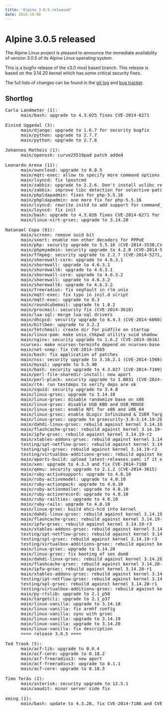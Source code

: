 ```yaml
---
title: 'Alpine 3.0.5 released'
date: 2014-10-08
---
```


Alpine 3.0.5 released
=====================

The Alpine Linux project is pleased to announce the immediate availability of version 3.0.5 of its Alpine Linux operating system.

This is a bugfix release of the v3.0 musl based branch. This release is based on the 3.14.20 kernel which has some critical security fixes.

The full lists of changes can be found in the [git log](http://git.alpinelinux.org/cgit/aports/log/?h=v3.0.5) and [bug tracker](http://bugs.alpinelinux.org/versions/88).

Shortlog
--------

<pre>
Carlo Landmeter (1):
      main/bash: upgrade to 4.3.025 fixes CVE-2014-6271

Eivind Uggedal (3):
      main/django: upgrade to 1.6.7 for security bugfix
      main/python: upgrade to 2.7.7
      main/python: upgrade to 2.7.8

Johannes Matheis (1):
      main/openssh: curve25519pad patch added

Leonardo Arena (11):
      main/owncloud: upgrade to 6.0.5
      main/mqtt-exec: allow to specify more command options into init.d
      main/lsyncd: fix lpostcmd
      main/zabbix: upgrade to 2.2.6. Don't install uclibc related patches
      main/zabbix: improve libc detection for selective patching
      main/phpldapadmin: fixes for php-5.5.16
      main/phpldapadmin: one more fix for php-5.5.16
      main/lsyncd: rewrite initd to add support for command_args
      main/lsyncd: fix init
      main/bash: upgrade to 4.3.026 fixes CVE-2014-6271 for good
      main/linux-virt-grsec: upgrade to 3.14.20

Natanael Copa (81):
      main/screen: remove suid bit
      main/snort: enable non ether decoders for PPPoE
      main/php: security upgrade to 5.5.16 (CVE-2014-3538,CVE-2014-3587,CVE-2014
      main/phpmyadmin: security upgrade to 4.2.8 (CVE-2014-5274)
      main/ffmpeg: security upgrade to 2.2.7 (CVE-2014-5271,CVE-2014-5272)
      main/shorewall-core: upgrade to 4.6.3.1
      main/shorewall: upgrade to 4.6.3.1
      main/shorewall6: upgrade to 4.6.3.1
      main/shorewall-core: upgrade to 4.6.3.2
      main/shorewall: upgrade to 4.6.3.2
      main/shorewall6: upgrade to 4.6.3.2
      main/freeradius: fix segfault in rlm_unix
      main/mqtt-exec: fix typo in init.d script
      main/mqtt-exec: upgrade to 0.3
      main/roundcubemail: upgrade to 1.0.2
      main/procmail: security fix (CVE-2014-3618)
      main/lua-sql: merge lua-sql drivers
      main/dhcpcd: security upgrade to 6.4.3 (CVE-2014-6060)
      main/bitlbee: upgrade to 3.2.2
      main/fetchmail: create dir for pidfile on startup
      main/linux-pam: make unix_chkpwd utility suid shadow
      main/nginx: security upgrade to 1.6.2 (CVE-2014-3616)
      ncurses: make ncurses-terminfo depend on ncurses-base
      main/net-snmp: fix CVE-2014-3565
      main/bash: fix application of patches
      main/nss: security upgrade to 3.16.2.1 (CVE-2014-1568)
      main/mysql: upgrade to 5.5.40
      main/bash: security upgrade to 4.3.027 (CVE-2014-7169)
      main/perl-file-sharedir-install: new aport
      main/perl-plack: security upgrade to 1.0031 (CVE-2014-5269)
      main/rt4: run testdeps to verify deps are ok
      main/squid: security upgrade to 3.4.8
      main/linux-grsec: upgrade to 3.14.18
      main/linux-grsec: disable randomize base on x86
      main/linux-grsec: disable USB_KBD and USB_MOUSE
      main/linux-grsec: enable NFC for x86 and x86_64
      main/linux-grsec: enable QLogic Infiniband & ISER Target kernel modules
      main/linux-grsec: upgrade to grsecurity-3.0-3.14.19-201409282024
      main/dahdi-linux-grsec: rebuild against kernel 3.14.19-r2
      main/flashcache-grsec: rebuild against kernel 3.14.19-r2
      main/ipfw-grsec: rebuild against kernel 3.14.19-r2
      main/xtables-addons-grsec: rebuild against kernel 3.14.19-r2
      testing/ipt-netflow-grsec: rebuild against kernel 3.14.19-r2
      testing/spl-grsec: rebuild against kernel 3.14.19-r2
      testing/virtualbox-additions-grsec: rebuild against kernel 3.14.19-r2
      main/aports-build: upload latest-releases.yaml if it exists
      main/xen: upgrade to 4.3.3 and fix CVE-2014-7188
      main/qemu: security upgrade to 2.1.2 (CVE-2014-3615)
      main/ruby-activesupport: upgrade to 4.0.10
      main/ruby-activemodel: upgrade to 4.0.10
      main/ruby-actionpack: upgrade to 4.0.10
      main/ruby-actionmailer: upgrade to 4.0.10
      main/ruby-activerecord: upgrade to 4.0.10
      main/ruby-railties: upgrade to 4.0.10
      main/ruby-rails: upgrade to 4.0.10
      main/linux-grsec: build ehci-hcd into kernel
      main/dahdi-linux-grsec: rebuild against kernel 3.14.19-r3
      main/flashcache-grsec: rebuild against kernel 3.14.19-r3
      main/ipfw-grsec: rebuild against kernel 3.14.19-r3
      main/xtables-addons-grsec: rebuild against kernel 3.14.19-r3
      testing/ipt-netflow-grsec: rebuild against kernel 3.14.19-r3
      testing/spl-grsec: rebuild against kernel 3.14.19-r3
      testing/virtualbox-additions-grsec: rebuild against kernel 3.14.19-r3
      main/linux-grsec: upgrade to 3.14.20
      main/linux-grsec: fix booting of xen dom0
      main/dahdi-linux-grsec: rebuild against kernel 3.14.20-r1
      main/flashcache-grsec: rebuild against kernel 3.14.20-r1
      main/ipfw-grsec: rebuild against kernel 3.14.20-r1
      main/xtables-addons-grsec: rebuild against kernel 3.14.20-r1
      testing/ipt-netflow-grsec: rebuild against kernel 3.14.20-r1
      testing/spl-grsec: rebuild against kernel 3.14.20-r1
      testing/virtualbox-additions-grsec: rebuild against kernel 3.14.20-r1
      main/py-rtslib: upgrade to 2.1_p50
      main/targetcli: upgrade to 2.1_p37
      main/linux-vanilla: upgrade to 3.14.18
      main/linux-vanilla: fix armhf config
      main/linux-vanilla: sync with grsec
      main/linux-vanilla: upgrade to 3.14.19
      main/linux-vanilla: upgrade to 3.14.20
      main/linux-vanilla: fix description
      ==== release 3.0.5 ====

Ted Trask (5):
      main/acf-lib: upgrade to 0.6.4
      main/acf-core: upgrade to 0.18.2
      main/acf-freeradius3: new aport
      main/acf-freeradius3: upgrade to 0.1.1
      main/acf-core: upgrade to 0.18.3

Timo Teräs (2):
      main/asterisk: security upgrade to 12.5.1
      main/aaudit: minor server side fix

xming (1):
      main/bash: update to 4.3.28, fix CVE-2014-7186 and CVE-2014-7187
</pre>
